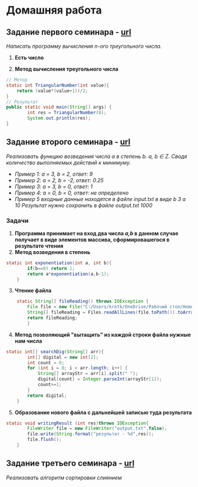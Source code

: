 # Домашняя работа 
## Задание первого семинара - [url](Semi1.java)
*Написать программу вычисления n-ого треугольного числа.*
1. **Есть число**
   
2. **Метод вычисления треугольного числа**
```Java 
// Метод 
static int TriangularNumber(int value){
    return (value*(value+1))/2;
}
// Результат
public static void main(String[] args) {
        int res = TriangularNumber(8);
        System.out.println(res);
}
```
## Задание второго семинара - [url](Semi2.java)

*Реализовать функцию возведения числа а в степень b. a, b ∈ Z. Сводя количество выполняемых действий к минимуму.*
* *Пример 1: а = 3, b = 2, ответ: 9* 
* *Пример 2: а = 2, b = -2, ответ: 0.25* 
* *Пример 3: а = 3, b = 0, ответ: 1* 
* *Пример 4: а = 0, b = 0, ответ: не определено* 
* *Пример 5
входные данные находятся в файле input.txt в виде
b 3
a 10
Результат нужно сохранить в файле output.txt 
1000*
### Задачи
1. **Программа принимает на вход два числа *a,b* в данном случае получает в виде элементов массива, сформировашегося в результате чтения**
2. **Метод возведения в степень**
```Java
static int exponentiation(int a, int b){
        if(b==0) return 1;
        return a*exponentiation(a,b-1);
    }
```
3. **Чтение файла**
```Java
    static String[] fileReading() throws IOException {
        File file = new File("C:/Users/krotk/OneDrive/Рабочий стол/HomeworkJava/Homework_GB/src/input.txt");
        String[] fileReading = Files.readAllLines(file.toPath()).toArray(new String[0]);
        return fileReading;
        }
```
4. **Метод позволяющий "вытащить" из каждой строки файла нужные нам числа**
```Java
static int[] searchDig(String[] arr){
        int[] digital = new int[2];
        int count = 0;
        for (int i = 0; i < arr.length; i++) {
            String[] arrayStr = arr[i].split(" ");
            digital[count] = Integer.parseInt(arrayStr[1]);
            count+=1;
        }
        return digital;
    }
```
5. **Образование нового файла с дальнейшей записью туда результата**
```java
static void writingResult (int res)throws IOException{
        FileWriter file = new FileWriter("output.txt",false);
        file.write(String.format("результат - %d",res));
        file.flush();
    }
```
## Задание третьего семинара - [url](Semi3.java)
*Реализовать алгоритм сортировки слиянием*





















